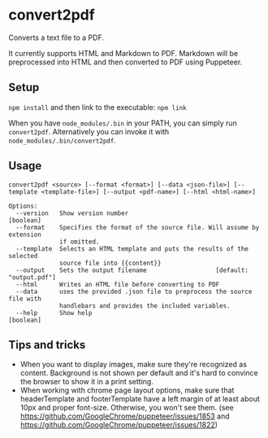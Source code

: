 # convert2pdf

Converts a text file to a PDF.

It currently supports HTML and Markdown to PDF. Markdown will be preprocessed into HTML and then converted to PDF using Puppeteer.

## Setup

`npm install`
and then link to the executable:
`npm link`

When you have `node_modules/.bin` in your PATH, you can simply run `convert2pdf`.
Alternatively you can invoke it with `node_modules/.bin/convert2pdf`.

## Usage

```
convert2pdf <source> [--format <format>] [--data <json-file>] [--template <template-file>] [--output <pdf-name>] [--html <html-name>]
```

```
Options:
  --version   Show version number                                      [boolean]
  --format    Specifies the format of the source file. Will assume by extension
              if omitted.
  --template  Selects an HTML template and puts the results of the selected
              source file into {{content}}
  --output    Sets the output filename                   [default: "output.pdf"]
  --html      Writes an HTML file before converting to PDF
  --data      uses the provided .json file to preprocess the source file with
              handlebars and provides the included variables.
  --help      Show help                                                [boolean]

```

## Tips and tricks

* When you want to display images, make sure they're recognized as content. Background is not shown per default and it's hard to convince the browser to show it in a print setting.
* When working with chrome page layout options, make sure that
  headerTemplate and footerTemplate have a left margin of at least about 10px and proper font-size. Otherwise, you won't see them.
(see https://github.com/GoogleChrome/puppeteer/issues/1853 and https://github.com/GoogleChrome/puppeteer/issues/1822)
